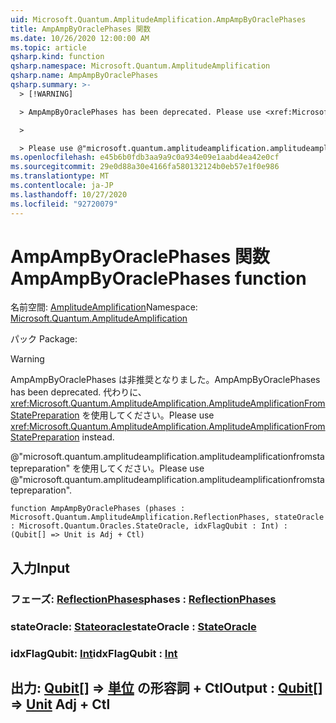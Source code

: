 ```yaml
---
uid: Microsoft.Quantum.AmplitudeAmplification.AmpAmpByOraclePhases
title: AmpAmpByOraclePhases 関数
ms.date: 10/26/2020 12:00:00 AM
ms.topic: article
qsharp.kind: function
qsharp.namespace: Microsoft.Quantum.AmplitudeAmplification
qsharp.name: AmpAmpByOraclePhases
qsharp.summary: >-
  > [!WARNING]

  > AmpAmpByOraclePhases has been deprecated. Please use <xref:Microsoft.Quantum.AmplitudeAmplification.AmplitudeAmplificationFromStatePreparation> instead.

  >

  > Please use @"microsoft.quantum.amplitudeamplification.amplitudeamplificationfromstatepreparation".
ms.openlocfilehash: e45b6b0fdb3aa9a9c0a934e09e1aabd4ea42e0cf
ms.sourcegitcommit: 29e0d88a30e4166fa580132124b0eb57e1f0e986
ms.translationtype: MT
ms.contentlocale: ja-JP
ms.lasthandoff: 10/27/2020
ms.locfileid: "92720079"
---
```

# <a name="ampampbyoraclephases-function"></a><span data-ttu-id="2052e-102">AmpAmpByOraclePhases 関数</span><span class="sxs-lookup"><span data-stu-id="2052e-102">AmpAmpByOraclePhases function</span></span>

<span data-ttu-id="2052e-103">名前空間: [AmplitudeAmplification](xref:Microsoft.Quantum.AmplitudeAmplification)</span><span class="sxs-lookup"><span data-stu-id="2052e-103">Namespace: [Microsoft.Quantum.AmplitudeAmplification](xref:Microsoft.Quantum.AmplitudeAmplification)</span></span>

<span data-ttu-id="2052e-104">パック [](https://nuget.org/packages/)</span><span class="sxs-lookup"><span data-stu-id="2052e-104">Package: [](https://nuget.org/packages/)</span></span>


> [!WARNING]
> <span data-ttu-id="2052e-105">AmpAmpByOraclePhases は非推奨となりました。</span><span class="sxs-lookup"><span data-stu-id="2052e-105">AmpAmpByOraclePhases has been deprecated.</span></span> <span data-ttu-id="2052e-106">代わりに、<xref:Microsoft.Quantum.AmplitudeAmplification.AmplitudeAmplificationFromStatePreparation> を使用してください。</span><span class="sxs-lookup"><span data-stu-id="2052e-106">Please use <xref:Microsoft.Quantum.AmplitudeAmplification.AmplitudeAmplificationFromStatePreparation> instead.</span></span>
>
> <span data-ttu-id="2052e-107">@"microsoft.quantum.amplitudeamplification.amplitudeamplificationfromstatepreparation" を使用してください。</span><span class="sxs-lookup"><span data-stu-id="2052e-107">Please use @"microsoft.quantum.amplitudeamplification.amplitudeamplificationfromstatepreparation".</span></span>



```qsharp
function AmpAmpByOraclePhases (phases : Microsoft.Quantum.AmplitudeAmplification.ReflectionPhases, stateOracle : Microsoft.Quantum.Oracles.StateOracle, idxFlagQubit : Int) : (Qubit[] => Unit is Adj + Ctl)
```


## <a name="input"></a><span data-ttu-id="2052e-108">入力</span><span class="sxs-lookup"><span data-stu-id="2052e-108">Input</span></span>

### <a name="phases--reflectionphases"></a><span data-ttu-id="2052e-109">フェーズ: [ReflectionPhases](xref:Microsoft.Quantum.AmplitudeAmplification.ReflectionPhases)</span><span class="sxs-lookup"><span data-stu-id="2052e-109">phases : [ReflectionPhases](xref:Microsoft.Quantum.AmplitudeAmplification.ReflectionPhases)</span></span>




### <a name="stateoracle--stateoracle"></a><span data-ttu-id="2052e-110">stateOracle: [Stateoracle](xref:Microsoft.Quantum.Oracles.StateOracle)</span><span class="sxs-lookup"><span data-stu-id="2052e-110">stateOracle : [StateOracle](xref:Microsoft.Quantum.Oracles.StateOracle)</span></span>




### <a name="idxflagqubit--int"></a><span data-ttu-id="2052e-111">idxFlagQubit: [Int](xref:microsoft.quantum.lang-ref.int)</span><span class="sxs-lookup"><span data-stu-id="2052e-111">idxFlagQubit : [Int](xref:microsoft.quantum.lang-ref.int)</span></span>





## <a name="output--qubit--unit-adj--ctl"></a><span data-ttu-id="2052e-112">出力: [Qubit](xref:microsoft.quantum.lang-ref.qubit)[] => [単位](xref:microsoft.quantum.lang-ref.unit) の形容詞 + Ctl</span><span class="sxs-lookup"><span data-stu-id="2052e-112">Output : [Qubit](xref:microsoft.quantum.lang-ref.qubit)[] => [Unit](xref:microsoft.quantum.lang-ref.unit) Adj + Ctl</span></span>

